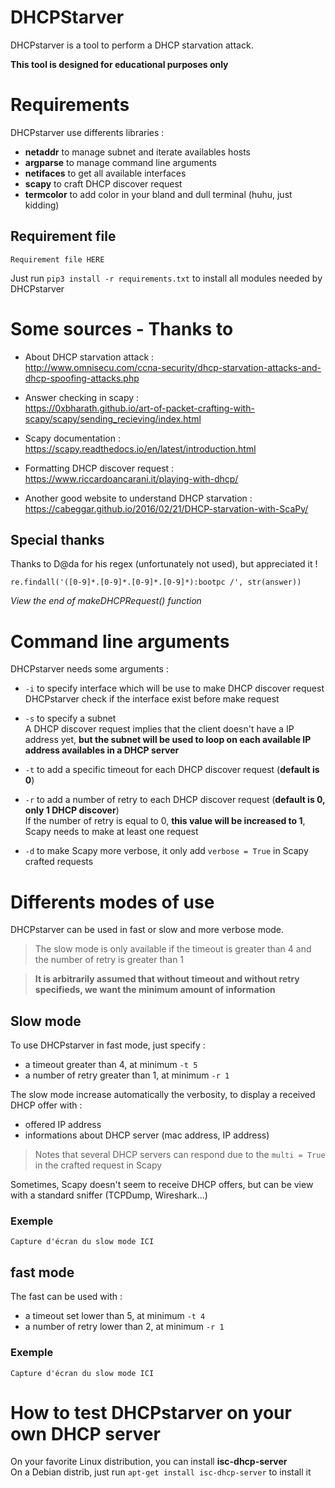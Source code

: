 # DHCPStarver


DHCPstarver is a tool to perform a DHCP starvation attack.

**This tool is designed for educational purposes only**

# Requirements

DHCPstarver use differents libraries :  
- **netaddr** to manage subnet and iterate availables hosts  
- **argparse** to manage command line arguments  
- **netifaces** to get all available interfaces  
- **scapy** to craft DHCP discover request
- **termcolor** to add color in your bland and dull terminal (huhu, just kidding)

## Requirement file

```
Requirement file HERE
```


Just run `pip3 install -r requirements.txt` to install all modules needed by DHCPstarver

# Some sources - Thanks to

- About DHCP starvation attack :  
http://www.omnisecu.com/ccna-security/dhcp-starvation-attacks-and-dhcp-spoofing-attacks.php

- Answer checking in scapy :  
https://0xbharath.github.io/art-of-packet-crafting-with-scapy/scapy/sending_recieving/index.html

- Scapy documentation :  
https://scapy.readthedocs.io/en/latest/introduction.html

- Formatting DHCP discover request :  
https://www.riccardoancarani.it/playing-with-dhcp/

- Another good website to understand DHCP starvation :  
https://cabeggar.github.io/2016/02/21/DHCP-starvation-with-ScaPy/  


## Special thanks

Thanks to D@da for his regex (unfortunately not used), but appreciated it !   

`re.findall('([0-9]*.[0-9]*.[0-9]*.[0-9]*):bootpc /', str(answer))`

*View the end of makeDHCPRequest() function*

# Command line arguments 

DHCPstarver needs some arguments :  
- `-i` to specify interface which will be use to make DHCP discover request  
  DHCPstarver check if the interface exist before make request

- `-s` to specify a subnet  
  A DHCP discover request implies that the client doesn't have a IP address yet, **but the subnet will be used to loop on each available IP address availables in a DHCP server**

- `-t` to add a specific timeout for each DHCP discover request (**default is 0**)  

- `-r` to add a number of retry to each DHCP discover request (**default is 0, only 1 DHCP discover**)  
  If the number of retry is equal to 0, **this value will be increased to 1**, Scapy needs to make at least one request

- `-d` to make Scapy more verbose, it only add `verbose = True` in Scapy crafted requests

# Differents modes of use

DHCPstarver can be used in fast or slow and more verbose mode.  

>The slow mode is only available if the timeout is greater than 4 and the number of retry is greater than 1  

>**It is arbitrarily assumed that without timeout and without retry specifieds, we want the minimum amount of information**

## Slow mode 

To use DHCPstarver in fast mode, just specify :  
- a timeout greater than 4, at minimum `-t 5`  
- a number of retry greater than 1, at minimum `-r 1`

The slow mode increase automatically the verbosity, to display a received DHCP offer with :  
- offered IP address
- informations about DHCP server (mac address, IP address)
> Notes that several DHCP servers can respond due to the `multi = True` in the crafted request in Scapy

Sometimes, Scapy doesn't seem to receive DHCP offers, but can be view with a standard sniffer (TCPDump, Wireshark...)

### Exemple

```
Capture d'écran du slow mode ICI
```

## fast mode

The fast can be used with :  
- a timeout set lower than 5, at minimum `-t 4`  
- a number of retry lower than 2, at minimum `-r 1`

### Exemple 

```
Capture d'écran du slow mode ICI
```

# How to test DHCPstarver on your own DHCP server

On your favorite Linux distribution, you can install **isc-dhcp-server**  
On a Debian distrib, just run `apt-get install isc-dhcp-server` to install it



